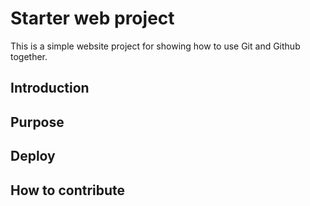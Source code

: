 # Starter web project

This is a simple website project for showing how to use Git and Github together.

## Introduction

## Purpose

## Deploy

## How to contribute